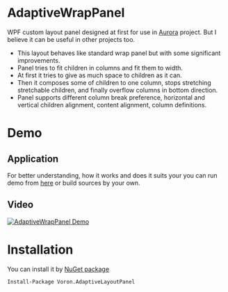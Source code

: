 # AdaptiveWrapPanel
WPF custom layout panel designed at first for use in [Aurora](https://github.com/antonpup/Aurora) project.
But I believe it can be useful in other projects too.

* This layout behaves like standard wrap panel but with some significant improvements. 
* Panel tries to fit children in columns and fit them to width. 
* At first it tries to give as much space to children as it can. 
* Then it composes some of children to one column, stops stretching stretchable children, and finally overflow columns in bottom direction.
* Panel supports different column break preference, horizontal and vertical children alignment, content alignment, column definitions.

# Demo

## Application

For better understanding, how it works and does it suits your you can run demo from [here](https://github.com/VoronFX/AdaptiveWrapPanel/releases/) or build sources by your own.

## Video
[![AdaptiveWrapPanel Demo](https://i.ytimg.com/vi_webp/hDXOdZiT25I/maxresdefault.webp)](https://youtu.be/hDXOdZiT25I)

# Installation
You can install it by [NuGet package](https://www.nuget.org/packages/Voron.AdaptiveLayoutPanel/)
```
Install-Package Voron.AdaptiveLayoutPanel
```
